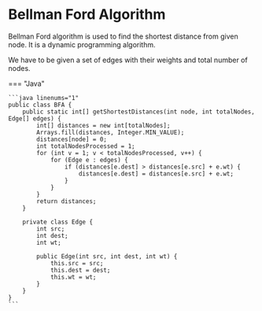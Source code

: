 # Bellman Ford Algorithm

Bellman Ford algorithm is used to find the shortest distance from given node.
It is a dynamic programming algorithm.

We have to be given a set of edges with their weights and total number of nodes.

=== "Java"

    ```java linenums="1"
    public class BFA {
        public static int[] getShortestDistances(int node, int totalNodes, Edge[] edges) {
            int[] distances = new int[totalNodes];
            Arrays.fill(distances, Integer.MIN_VALUE);
            distances[node] = 0;
            int totalNodesProcessed = 1;
            for (int v = 1; v < totalNodesProcessed, v++) {
                for (Edge e : edges) {
                    if (distances[e.dest] > distances[e.src] + e.wt) {
                        distances[e.dest] = distances[e.src] + e.wt;
                    }
                }
            }
            return distances;
        }

        private class Edge {
            int src;
            int dest;
            int wt;

            public Edge(int src, int dest, int wt) {
                this.src = src;
                this.dest = dest;
                this.wt = wt;
            }
        }
    }
    ```
